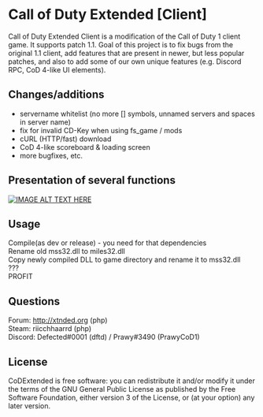# Call of Duty Extended [Client]

Call of Duty Extended Client is a modification of the Call of Duty 1 client game. It supports patch 1.1.
Goal of this project is to fix bugs from the original 1.1 client, add features that are present in newer, but less popular patches, and also to add some of our own unique features (e.g. Discord RPC, CoD 4-like UI elements).

## Changes/additions

- servername whitelist (no more [] symbols, unnamed servers and spaces in server name)
- fix for invalid CD-Key when using fs_game / mods
- cURL (HTTP/fast) download
- CoD 4-like scoreboard & loading screen
- more bugfixes, etc.

## Presentation of several functions
[![IMAGE ALT TEXT HERE](https://img.youtube.com/vi/OTtJrzUuO70/0.jpg)](https://www.youtube.com/watch?v=OTtJrzUuO70)

## Usage

Compile(as dev or release) - you need for that dependencies <br>
Rename old mss32.dll to miles32.dll<br>
Copy newly compiled DLL to game directory and rename it to mss32.dll<br>
???<br>
PROFIT<br>

## Questions

Forum: http://xtnded.org (php)<br>
Steam: riicchhaarrd (php)<br>
Discord: Defected#0001 (dftd) / Prawy#3490 (PrawyCoD1)<br>

## License

CoDExtended is free software: you can redistribute it and/or modify it under the terms of the GNU General Public License as published by the Free Software Foundation, either version 3 of the License, or (at your option) any later version.
